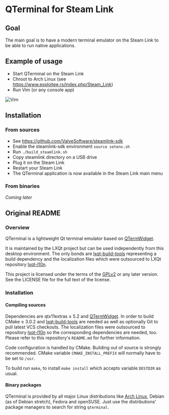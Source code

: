 # QTerminal for Steam Link

## Goal

  The main goal is to have a modern terminal emulator on the Steam Link to be able to run native applications.

## Example of usage

  * Start QTerminal on the Steam Link
  * Chroot to Arch Linux (see https://www.exploitee.rs/index.php/Steam_Link)
  * Run Vim (or any console app)
  
![Vim](https://github.com/gogoprog/qterminal-steamlink/raw/master/doc/vim.jpg)

## Installation

### From sources

  * See https://github.com/ValveSoftware/steamlink-sdk
  * Enable the steamlink-sdk environment `source setenv.sh`
  * Run `./build_steamlink.sh`
  * Copy steamlink directory on a USB drive
  * Plug it on the Steam Link
  * Restart your Steam Link
  * The QTerminal application is now available in the Steam Link main menu
  
### From binaries

 _Coming later_

## Original README
### Overview

QTerminal is a lightweight Qt terminal emulator based on [QTermWidget](https://github.com/lxde/qtermwidget).

It is maintained by the LXQt project but can be used independently from this desktop environment. The only bonds are [lxqt-build-tools](https://github.com/lxde/lxqt-build-tools) representing a build dependency and the localization files which were outsourced to LXQt repository [lxqt-l10n](https://github.com/lxde/lxqt-l10n).

This project is licensed under the terms of the [GPLv2](https://www.gnu.org/licenses/gpl-2.0.en.html) or any later version. See the LICENSE file for the full text of the license.

### Installation

#### Compiling sources

Dependencies are qtx11extras ≥ 5.2 and [QTermWidget](https://github.com/lxde/qtermwidget).
In order to build CMake ≥ 3.0.2 and [lxqt-build-tools](https://github.com/lxde/lxqt-build-tools) are needed as well as optionally Git to pull latest VCS checkouts. The localization files were outsourced to repository [lxqt-l10n](https://github.com/lxde/lxqt-l10n) so the corresponding dependencies are needed, too. Please refer to this repository's `README.md` for further information.

Code configuration is handled by CMake. Building out of source is strongly recommended. CMake variable `CMAKE_INSTALL_PREFIX` will normally have to be set to `/usr`.

To build run `make`, to install `make install` which accepts variable `DESTDIR` as usual.

#### Binary packages

QTerminal is provided by all major Linux distributions like [Arch Linux](https://www.archlinux.org/packages/?q=qterminal), Debian (as of Debian stretch), Fedora and openSUSE.
Just use the distributions' package managers to search for string `qterminal`.
